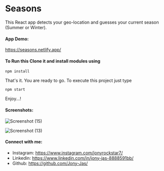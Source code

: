 # Seasons
This React app detects your geo-location and guesses your current season (Summer or Winter).

#### App Demo:
https://seasons.netlify.app/

#### To Run this Clone it and install modules using
```
npm install
```

That's it. You are ready to go. To execute this project just type
```
npm start
```

Enjoy...!
#### Screenshots:

![Screenshot (15)](https://user-images.githubusercontent.com/74784363/124066260-fb697580-da55-11eb-828f-50c44055295f.png)

![Screenshot (13)](https://user-images.githubusercontent.com/74784363/124066147-c6f5b980-da55-11eb-9136-7eff0552d8a3.png)


#### Connect with me:
* Instagram: https://www.instagram.com/jonyrockstar7/
* Linkedin: https://www.linkedin.com/in/jony-jas-8888591bb/
* Github: https://github.com/Jony-Jas/
